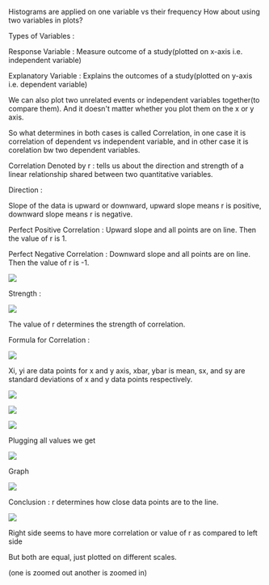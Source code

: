 Histograms are applied on one variable vs their frequency How about using two variables in plots?

Types of Variables : 

Response Variable : Measure outcome of a study(plotted on x-axis i.e. independent variable)

Explanatory Variable : Explains the outcomes of a study(plotted on y-axis i.e. dependent variable)

  

We can also plot two unrelated events or independent variables together(to compare them). And it doesn't matter whether you plot them on the x or y axis.

  

So what determines in both cases is called Correlation, in one case it is correlation of dependent vs independent variable, and in other case it is corelation bw two dependent variables.

  

Correlation Denoted by r : tells us about the direction and strength of a linear relationship shared between two quantitative variables.

  

Direction : 

Slope of the data is upward or downward, upward slope means r is positive, downward slope means r is negative.

  

Perfect Positive Correlation : Upward slope and all points are on line. Then the value of r is 1.

  
  

Perfect Negative Correlation : Downward slope and all points are on line. Then the value of r is -1.

![](https://lh7-rt.googleusercontent.com/docsz/AD_4nXen0Y0WKPS5uXBVF7zOMDtjhtymf2NswKrAJRm1FRrNdkoXjI5ZclMrNGUPk9JdcuOhUFlIgRAuMP8CVuLNeXEPLSXfpZXKyeBohDAT_t15S1qkplixo1a2xo31GM7MglqzRwyx1pXwc1kEfdHJgQO-OUA?key=Q2079TMSuBUPfVGXsF66mQ)

  
  

Strength : 

![](https://lh7-rt.googleusercontent.com/docsz/AD_4nXc673MX7wdlWx1eZmvb5tesuMlaoHfzNflup-Y16nFZR7vAqSNTTc0fQB7ZpWGqS2XIvWpCI90kbzypTWAmoiu3ohlir-3KuFJK__EvxPVG5ZY7bmCeA9pCXEYNGlBIEh82QH3Zy6gws3dctUQ_UUAXpCX4?key=Q2079TMSuBUPfVGXsF66mQ)

  

The value of r determines the strength of correlation.

  

Formula for Correlation : 

  

![](https://lh7-rt.googleusercontent.com/docsz/AD_4nXcy93HUH0lWBIHEGE62iulAZxZ5Si2y0y4RnBfR7h12mBUtK3e70w2zzE0aOBcHSMtpMI-ArKfWxihuDhk7ijXlFgrQERQSzXgXcq9WGbUo4qos7peKswNHjbMbJh1o2WBAL8bFydqaAeVdPzq8QnwiJk8W?key=Q2079TMSuBUPfVGXsF66mQ)

  

Xi, yi are data points for x and y axis, xbar, ybar is mean, sx, and sy are standard deviations of x and y data points respectively.

  

![](https://lh7-rt.googleusercontent.com/docsz/AD_4nXemNoHFK_1l6bioJ9KPO-y7E8Oxj0O14pmgJYb0MP_3gs3e28PvRlnoQDouhjov303raVmHumdaaLObWUCUo0dVOzB8d0QwTvq3dkMbMgPxQFh-SM6ZGhK55yZWERQDgmBEpCSRAyVE85z5Ka24LNqFngg?key=Q2079TMSuBUPfVGXsF66mQ)

![](https://lh7-rt.googleusercontent.com/docsz/AD_4nXdAinF69vdcClUU1GdoqlIgw5Jb6-6J7og2hqonhyeDl5YUNeo-ZX-N8_jUgGiiumP8BvYYn_vjCOoD34yZkBzV-P5OmV8J4WMYa7w5C4xNsE9AoSIGFF8nlrBjoBQnC1K7qUaoAWujWp2UV5RVwCedbBb5?key=Q2079TMSuBUPfVGXsF66mQ)

![](https://lh7-rt.googleusercontent.com/docsz/AD_4nXf6Ux2RqO8yLmvEz2vkV_InU_fB0UbruRcw29slErTDJhFPLropRym7fYultrWc_6wr1BjpK9N45Kj-uNSYhRfHPgmtC36Mquae9tkn3dxqUUVByiNB3Cw1g7CoWMm5lt6ioStlabdv01f5HH7XzGXF42m4?key=Q2079TMSuBUPfVGXsF66mQ)

  

Plugging all values we get

![](https://lh7-rt.googleusercontent.com/docsz/AD_4nXffgpotfrJhrj21cDUgvo7TPQTVXz7HnDryZcbgPyeX4kDi2s8MTMe6Hul2obSS3XO9xIvzw24LJCYd2D0falAfsqXRbGT432I1R_P8gU82bS8945eNRve3NRLrm7p20vzU7oXx4STFCPPo_x47eiRNd0Zr?key=Q2079TMSuBUPfVGXsF66mQ)

  

Graph

  

![](https://lh7-rt.googleusercontent.com/docsz/AD_4nXeqpRncW6W5eg6Ep_buxW4p4lLjag_06XP4BTbJh_fizFOuCrwBtu7UOTh_gWlWtUsOjv-tG9_YrGEedbac12-RyHiy30LrgXhTmuwuQL5Dcm4DS0NhuHyGfOdOsQeiRCh7-lqnFDmf3osLbbL3lqRgof4?key=Q2079TMSuBUPfVGXsF66mQ)

  

Conclusion : r determines how close data points are to the line.

  

![](https://lh7-rt.googleusercontent.com/docsz/AD_4nXf9SQXweMx_InedkQBYASyUc8Zu04ApQj9411o0eXHTrH-_OejvL85LDViZbZi2N3gYQT0FQYEteNq_FFhpGlMyJ3Mcp-C23jE1JtzIsjm5ZohEfau5Kk0U8iBBlexKWa1bvC5Nm3dmkLEGH3GdRzlDRlI?key=Q2079TMSuBUPfVGXsF66mQ)

  

Right side seems to have more correlation or value of r as compared to left side

  

But both are equal, just plotted on different scales.

(one is zoomed out another is zoomed in)
